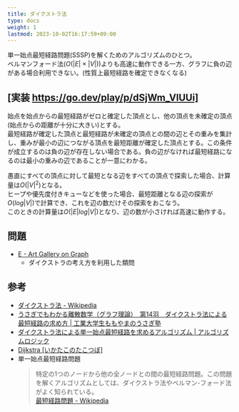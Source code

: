 ```yaml
---
title: ダイクストラ法
type: docs
weight: 1
lastmod: 2023-10-02T16:17:59+09:00
---
```


単一始点最短経路問題(SSSP)を解くためのアルゴリズムのひとつ。  
ベルマンフォード法($O(|E|\times|V|)$)よりも高速に動作できる一方、グラフに負の辺がある場合利用できない。(性質上最短経路を確定できなくなる)  

## [実装 https://go.dev/play/p/dSjWm_VlUUi]

始点を始点からの最短経路がゼロと確定した頂点とし、他の頂点を未確定の頂点(始点からの距離が十分に大きい)とする。  
最短経路が確定した頂点と最短経路が未確定の頂点との間の辺とその重みを集計し、重みが最小の辺につながる頂点を最短距離が確定した頂点とする。この条件が成立するのは負の辺が存在しない場合である。負の辺がなければ最短経路になるのは最小の重みの辺であることが一意にわかる。  

愚直にすべての頂点に対して最短となる辺をすべての頂点で探索した場合、計算量は$O(|V|^2)$となる。  
ヒープや優先度付きキューなどを使った場合、最短距離となる辺の探索が$O(log|V|)$で計算でき、これを辺の数だけその探索をおこなう。  
このときの計算量は$O(|E|log|V|)$となり、辺の数が小さければ高速に動作する。  

## 問題

- [E - Art Gallery on Graph](https://atcoder.jp/contests/abc305/tasks/abc305_e)
  - ダイクストラの考え方を利用した類問

## 参考

- [ダイクストラ法 - Wikipedia](https://ja.wikipedia.org/wiki/%E3%83%80%E3%82%A4%E3%82%AF%E3%82%B9%E3%83%88%E3%83%A9%E6%B3%95)
- [うさぎでもわかる離散数学（グラフ理論）　第14羽　ダイクストラ法による最短経路の求め方 | 工業大学生ももやまのうさぎ塾](https://www.momoyama-usagi.com/entry/math-risan14)
- [ダイクストラ法による単一始点最短経路を求めるアルゴリズム | アルゴリズムロジック](https://algo-logic.info/dijkstra/)
- [Dijkstra [いかたこのたこつぼ]](https://ikatakos.com/pot/programming_algorithm/route_search/dijkstra)
- 単一始点最短経路問題  
  > 特定の1つのノードから他の全ノードとの間の最短経路問題。この問題を解くアルゴリズムとしては、ダイクストラ法やベルマン-フォード法がよく知られている。  
  [最短経路問題 - Wikipedia](https://ja.wikipedia.org/wiki/%E6%9C%80%E7%9F%AD%E7%B5%8C%E8%B7%AF%E5%95%8F%E9%A1%8C)
